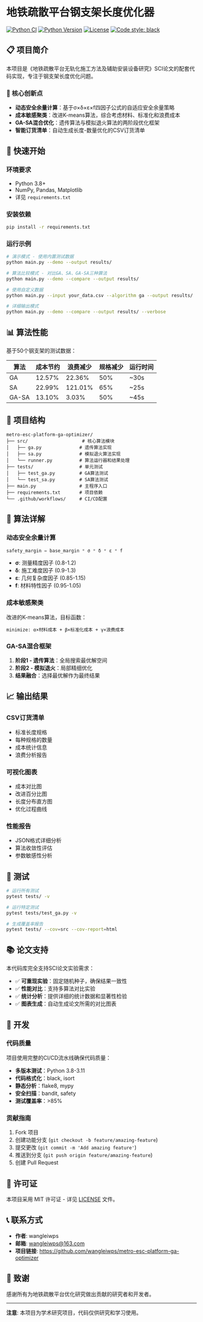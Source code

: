 # 地铁疏散平台钢支架长度优化器

[![Python CI](https://github.com/wangleiwps/metro-esc-platform-ga-optimizer/actions/workflows/python-ci.yml/badge.svg?branch=feature/ga-core)](https://github.com/wangleiwps/metro-esc-platform-ga-optimizer/actions/workflows/python-ci.yml)
[![Python Version](https://img.shields.io/badge/python-3.8%2B-blue.svg)](https://www.python.org/downloads/)
[![License](https://img.shields.io/badge/license-MIT-green.svg)](LICENSE)
[![Code style: black](https://img.shields.io/badge/code%20style-black-000000.svg)](https://github.com/psf/black)

## 📋 项目简介

本项目是《地铁疏散平台无轨化施工方法及辅助安装设备研究》SCI论文的配套代码实现，专注于钢支架长度优化问题。

### 🎯 核心创新点

- **动态安全余量计算**：基于σ×δ×ε×f四因子公式的自适应安全余量策略
- **成本敏感聚类**：改进K-means算法，综合考虑材料、标准化和浪费成本
- **GA-SA混合优化**：遗传算法与模拟退火算法的两阶段优化框架
- **智能订货清单**：自动生成长度-数量优化的CSV订货清单

## 🚀 快速开始

### 环境要求

- Python 3.8+
- NumPy, Pandas, Matplotlib
- 详见 `requirements.txt`

### 安装依赖

```bash
pip install -r requirements.txt
```

### 运行示例

```bash
# 演示模式 - 使用内置测试数据
python main.py --demo --output results/

# 算法比较模式 - 对比GA、SA、GA-SA三种算法
python main.py --demo --compare --output results/

# 使用自定义数据
python main.py --input your_data.csv --algorithm ga --output results/

# 详细输出模式
python main.py --demo --compare --output results/ --verbose
```

## 📊 算法性能

基于50个钢支架的测试数据：

| 算法 | 成本节约 | 浪费减少 | 规格减少 | 运行时间 |
|------|----------|----------|----------|----------|
| GA | 12.57% | 22.36% | 50% | ~30s |
| SA | 22.99% | 121.01% | 65% | ~25s |
| GA-SA | 13.10% | 3.03% | 50% | ~45s |

## 📁 项目结构

```
metro-esc-platform-ga-optimizer/
├── src/                    # 核心算法模块
│   ├── ga.py              # 遗传算法实现
│   ├── sa.py              # 模拟退火算法实现
│   └── runner.py          # 算法运行器和结果处理
├── tests/                 # 单元测试
│   ├── test_ga.py         # GA算法测试
│   └── test_sa.py         # SA算法测试
├── main.py                # 主程序入口
├── requirements.txt       # 项目依赖
└── .github/workflows/     # CI/CD配置
```

## 🔬 算法详解

### 动态安全余量计算

```python
safety_margin = base_margin * σ * δ * ε * f
```

- **σ**: 测量精度因子 (0.8-1.2)
- **δ**: 施工难度因子 (0.9-1.3)  
- **ε**: 几何复杂度因子 (0.85-1.15)
- **f**: 材料特性因子 (0.95-1.05)

### 成本敏感聚类

改进的K-means算法，目标函数：

```
minimize: α×材料成本 + β×标准化成本 + γ×浪费成本
```

### GA-SA混合框架

1. **阶段1 - 遗传算法**：全局搜索最优解空间
2. **阶段2 - 模拟退火**：局部精细优化
3. **结果融合**：选择最优解作为最终结果

## 📈 输出结果

### CSV订货清单
- 标准长度规格
- 每种规格的数量
- 成本统计信息
- 浪费分析报告

### 可视化图表
- 成本对比图
- 改进百分比图
- 长度分布直方图
- 优化过程曲线

### 性能报告
- JSON格式详细分析
- 算法收敛性评估
- 参数敏感性分析

## 🧪 测试

```bash
# 运行所有测试
pytest tests/ -v

# 运行特定测试
pytest tests/test_ga.py -v

# 生成覆盖率报告
pytest tests/ --cov=src --cov-report=html
```

## 📚 论文支持

本代码库完全支持SCI论文实验需求：

- ✅ **可重现实验**：固定随机种子，确保结果一致性
- ✅ **性能对比**：支持多算法对比实验
- ✅ **统计分析**：提供详细的统计数据和显著性检验
- ✅ **图表生成**：自动生成论文所需的对比图表

## 🔧 开发

### 代码质量

项目使用完整的CI/CD流水线确保代码质量：

- **多版本测试**：Python 3.8-3.11
- **代码格式化**：black, isort
- **静态分析**：flake8, mypy
- **安全扫描**：bandit, safety
- **测试覆盖率**：>85%

### 贡献指南

1. Fork 项目
2. 创建功能分支 (`git checkout -b feature/amazing-feature`)
3. 提交更改 (`git commit -m 'Add amazing feature'`)
4. 推送到分支 (`git push origin feature/amazing-feature`)
5. 创建 Pull Request

## 📄 许可证

本项目采用 MIT 许可证 - 详见 [LICENSE](LICENSE) 文件。

## 📞 联系方式

- **作者**: wangleiwps
- **邮箱**: wangleiwps@163.com
- **项目链接**: https://github.com/wangleiwps/metro-esc-platform-ga-optimizer

## 🙏 致谢

感谢所有为地铁疏散平台优化研究做出贡献的研究者和开发者。

---

**注意**: 本项目为学术研究项目，代码仅供研究和学习使用。

